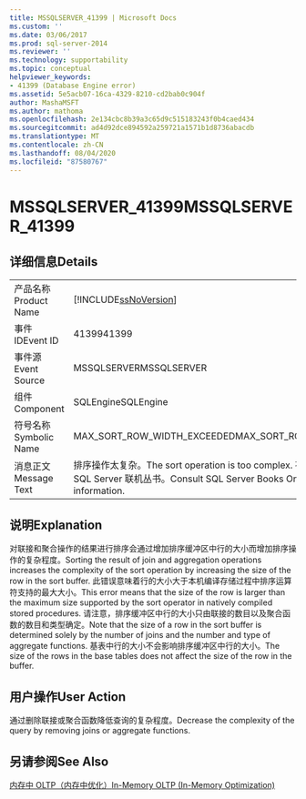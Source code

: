 ```yaml
---
title: MSSQLSERVER_41399 | Microsoft Docs
ms.custom: ''
ms.date: 03/06/2017
ms.prod: sql-server-2014
ms.reviewer: ''
ms.technology: supportability
ms.topic: conceptual
helpviewer_keywords:
- 41399 (Database Engine error)
ms.assetid: 5e5acb07-16ca-4329-8210-cd2bab0c904f
author: MashaMSFT
ms.author: mathoma
ms.openlocfilehash: 2e134cbc8b39a3c65d9c515183243f0b4caed434
ms.sourcegitcommit: ad4d92dce894592a259721a1571b1d8736abacdb
ms.translationtype: MT
ms.contentlocale: zh-CN
ms.lasthandoff: 08/04/2020
ms.locfileid: "87580767"
---
```

# <a name="mssqlserver_41399"></a><span data-ttu-id="6cde8-102">MSSQLSERVER_41399</span><span class="sxs-lookup"><span data-stu-id="6cde8-102">MSSQLSERVER_41399</span></span>
    
## <a name="details"></a><span data-ttu-id="6cde8-103">详细信息</span><span class="sxs-lookup"><span data-stu-id="6cde8-103">Details</span></span>  
  
|||  
|-|-|  
|<span data-ttu-id="6cde8-104">产品名称</span><span class="sxs-lookup"><span data-stu-id="6cde8-104">Product Name</span></span>|[!INCLUDE[ssNoVersion](../../includes/ssnoversion-md.md)]|  
|<span data-ttu-id="6cde8-105">事件 ID</span><span class="sxs-lookup"><span data-stu-id="6cde8-105">Event ID</span></span>|<span data-ttu-id="6cde8-106">41399</span><span class="sxs-lookup"><span data-stu-id="6cde8-106">41399</span></span>|  
|<span data-ttu-id="6cde8-107">事件源</span><span class="sxs-lookup"><span data-stu-id="6cde8-107">Event Source</span></span>|<span data-ttu-id="6cde8-108">MSSQLSERVER</span><span class="sxs-lookup"><span data-stu-id="6cde8-108">MSSQLSERVER</span></span>|  
|<span data-ttu-id="6cde8-109">组件</span><span class="sxs-lookup"><span data-stu-id="6cde8-109">Component</span></span>|<span data-ttu-id="6cde8-110">SQLEngine</span><span class="sxs-lookup"><span data-stu-id="6cde8-110">SQLEngine</span></span>|  
|<span data-ttu-id="6cde8-111">符号名称</span><span class="sxs-lookup"><span data-stu-id="6cde8-111">Symbolic Name</span></span>|<span data-ttu-id="6cde8-112">MAX_SORT_ROW_WIDTH_EXCEEDED</span><span class="sxs-lookup"><span data-stu-id="6cde8-112">MAX_SORT_ROW_WIDTH_EXCEEDED</span></span>|  
|<span data-ttu-id="6cde8-113">消息正文</span><span class="sxs-lookup"><span data-stu-id="6cde8-113">Message Text</span></span>|<span data-ttu-id="6cde8-114">排序操作太复杂。</span><span class="sxs-lookup"><span data-stu-id="6cde8-114">The sort operation is too complex.</span></span> <span data-ttu-id="6cde8-115">有关详细信息，请查阅 SQL Server 联机丛书。</span><span class="sxs-lookup"><span data-stu-id="6cde8-115">Consult SQL Server Books Online for more information.</span></span>|  
  
## <a name="explanation"></a><span data-ttu-id="6cde8-116">说明</span><span class="sxs-lookup"><span data-stu-id="6cde8-116">Explanation</span></span>  
 <span data-ttu-id="6cde8-117">对联接和聚合操作的结果进行排序会通过增加排序缓冲区中行的大小而增加排序操作的复杂程度。</span><span class="sxs-lookup"><span data-stu-id="6cde8-117">Sorting the result of join and aggregation operations increases the complexity of the sort operation by increasing the size of the row in the sort buffer.</span></span> <span data-ttu-id="6cde8-118">此错误意味着行的大小大于本机编译存储过程中排序运算符支持的最大大小。</span><span class="sxs-lookup"><span data-stu-id="6cde8-118">This error means that the size of the row is larger than the maximum size supported by the sort operator in natively compiled stored procedures.</span></span> <span data-ttu-id="6cde8-119">请注意，排序缓冲区中行的大小只由联接的数目以及聚合函数的数目和类型确定。</span><span class="sxs-lookup"><span data-stu-id="6cde8-119">Note that the size of a row in the sort buffer is determined solely by the number of joins and the number and type of aggregate functions.</span></span> <span data-ttu-id="6cde8-120">基表中行的大小不会影响排序缓冲区中行的大小。</span><span class="sxs-lookup"><span data-stu-id="6cde8-120">The size of the rows in the base tables does not affect the size of the row in the buffer.</span></span>  
  
## <a name="user-action"></a><span data-ttu-id="6cde8-121">用户操作</span><span class="sxs-lookup"><span data-stu-id="6cde8-121">User Action</span></span>  
 <span data-ttu-id="6cde8-122">通过删除联接或聚合函数降低查询的复杂程度。</span><span class="sxs-lookup"><span data-stu-id="6cde8-122">Decrease the complexity of the query by removing joins or aggregate functions.</span></span>  
  
## <a name="see-also"></a><span data-ttu-id="6cde8-123">另请参阅</span><span class="sxs-lookup"><span data-stu-id="6cde8-123">See Also</span></span>  
 [<span data-ttu-id="6cde8-124">内存中 OLTP（内存中优化）</span><span class="sxs-lookup"><span data-stu-id="6cde8-124">In-Memory OLTP &#40;In-Memory Optimization&#41;</span></span>](../in-memory-oltp/in-memory-oltp-in-memory-optimization.md)  
  
  
